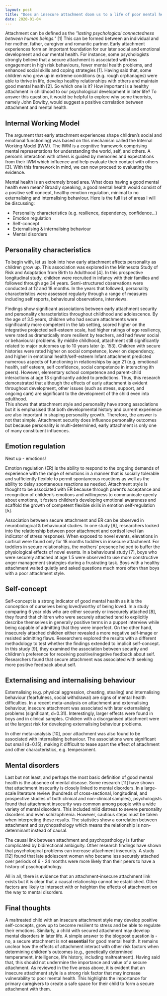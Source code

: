 ```yaml
---
layout: post
title: "Does an insecure attachment doom us to a life of poor mental health?"
date: 2020-01-04
---
```


Attachment can be defined as the *"lasting psychological connectedness between human beings."* [1] This can be formed between an individual and her mother, father, caregiver and romantic partner. Early attachment experiences form an important foundation for our later social and emotional development and our mental health. For instance, some psychologists strongly believe that a secure attachment is associated with less engagement in high risk behaviours, fewer mental health problems, and enhanced social skills and coping strategies [1]. Having said that, some children who grew up in extreme conditions (e.g. rough orphanages) were able to thrive in life, develop healthy relationships with others and maintain good mental health [2]. So which one is it? How important is a healthy attachment in childhood to our psychological development in later life? 
To answer this question, it would be helpful to explore why some theorists, namely John Bowlby, would suggest a positive correlation between attachment and mental health.

## Internal Working Model

The argument that early attachment experiences shape children’s social and emotional functioning) was based on this mechanism called the Internal Working Model (IWM). The IWM is a cognitive framework comprising mental representations for understanding the world, self, and others. A person’s interaction with others is guided by memories and expectations from their IWM which influence and help evaluate their contact with others [3]. With this framework in mind, we can now proceed to evaluating the evidence. 

Mental health is an extremely broad area. What does having a good mental health even mean? Broadly speaking, a good mental health would consist of a positive self concept, healthy emotion regulation, minimal to no externalising and internalising behaviour. Here is the full list of areas I will be discussing:

- Personality characteristics (e.g. resilience, dependency, confidence...)
- Emotion regulation
- Self-concept
- Externalising & internalising behaviour
- Mental disorders 

## Personality characteristics
To begin with, let us look into how early attachment affects personality as children grow up. This association was explored in the Minnesota Study of Risk and Adaptation from Birth to Adulthood [4]. In this prospective longitudinal study, children were recruited in infancy with their families and followed through age 34 years. Semi-structured observations were conducted at 12 and 18 months. In the years that followed, personality characteristics were assessed regularly through a range of measures including self reports,  behavioural observations, interviews. 

Findings show significant associations between early attachment security and personality characteristics throughout childhood and adolescence. By the age of 3.5 years, children who had secure attachments were significantly more competent in the lab setting, scored higher on the integrative projected self-esteem scale, had higher ratings of ego resiliency, were rated as dramatically more resilient by teachers, and had fewer social or behavioural problems. By middle childhood, attachment still significantly related to major outcomes up to 10 years later (p. 153). Children with secure histories were rated higher on social competence, lower on dependency, and higher in emotional health/self-esteem Infant attachment predicted numerous aspects of functioning in relationships by age 21 (e.g. emotional health, self esteem, self confidence, social competence in interacting ith peers). However, elementary school competence and parent-child interactions at age 13 significantly added to predictions. Thus, this research demonstrated that although the effects of early attachment is evident throughout development, other issues (such as stress, support, and ongoing care) are significant to the development of the child even into adulthood.  
This shows that attachment style and personality have strong associations but it is emphasised that both developmental history and current experience are also important in shaping personality growth. Therefore, the answer is not that simple. Attachment security does influence personality outcomes but because personality is multi-determined, early attachment is only one of many constituent influences.

## Emotion regulation
Next up - emotions! 

Emotion regulation (ER) is the ability to respond to the ongoing demands of experience with the range of emotions in a manner that is socially tolerable and sufficiently flexible to permit spontaneous reactions as well as the ability to delay spontaneous reactions as needed. Attachment style is thought to be associated with ER because through parent’s acceptance and recognition of children’s emotions and willingness to communicate openly about emotions, it fosters children’s developing emotional awareness and scaffold the growth of competent flexible skills in emotion self-regulation [5].

Association between secure attachment and ER can be observed in neurobiological & behavioural studies. In one study [6], researchers looked into the relationship between poor attachment and cortisol level (an indicator of stress response). When exposed to novel events, elevations in cortisol were found only for 18 months toddlers in insecure attachment. For  toddlers in secure relationships, the mothers’ presence helped to buffer the physiological effects of novel events. In a behavioural study [7], boys who were securely attached at age 1.5 were observed to use more constructive anger management strategies during a frustrating task. Boys with a healthy attachment waited quietly and asked questions much more often than boys with a poor attachment style.

## Self-concept
Self-concept is a strong indicator of good mental health as it is the conception of ourselves being loved/worthy of being loved. In a study comparing 6 year olds who are either securely or insecurely attached [8], they found that children who were securely attached tend to explicitly describe themselves in generally positive terms in a puppet interview while being capable of admitting that they were imperfect. On the other hand, insecurely attached children either revealed a more negative self-image or resisted admitting flaws. Researchers explored the results with a different methodology to test whether the findings extended to implicit self-concept. In this study [9], they examined the association between security and children’s preference for receiving positive/negative feedback about self. Researchers found that secure attachment was associated with seeking more positive feedback about self. 

## Externalising and internalising behaviour
Externalising (e.g. physical aggression, cheating, stealing) and internalising behaviour (fearfulness, social withdrawal) are signs of mental health difficulties. In a recent meta-analysis on attachment and externalising behaviour, insecure attachment was associated with later externalising problems (significant, d=0.31). Interestingly, larger effects were found in boys and in clinical samples. Children with a disorganised attachment were at the largest risk for developing externalising behaviour problems.

In other meta-analysis [10], poor attachment was also found to be associated with internalising behaviour. The associations were significant but small (d=0.15), making it difficult to tease apart the effect of attachment and other characteristics, e.g. temperament.

## Mental disorders
Last but not least, and perhaps the most basic definition of good mental health is the absence of mental disease. Some research [11] have shown that attachment insecurity is closely linked to mental disorders. In a large-scale literature review (hundreds of cross-sectional, longitudinal, and prospective studies of both clinical and non-clinical samples), psychologists found that attachment insecurity was common among people with a wide variety of mental disorders. This included mild distress to severe personality disorders and even schizophrenia. However, cautious steps must be taken when interpreting these results. The statistics show a correlation between attachment and psychopathology which means the relationship is non-determinant instead of  causal. 

The causal link between attachment and psychopathology is further complicated by bidirectional ambiguity. Other research findings have shown that psychological problems can increase attachment insecurity. A study [12] found that late adolescent women who became less securely attached over periods of 6 - 24 months were more likely than their peers to have a history of psychopathology. 

All in all, there is evidence that an attachment-insecure attachment link exists but it is clear that a causal relationship cannot be established. Other factors are likely to intersect with or heighten the effects of attachment on the way to mental disorders.

## Final thoughts
A maltreated child with an insecure attachment style may develop positive self-concepts, grow up to become resilient to stress and be able to regulate their emotions. Similarly, a child with secured attachment may develop mental disorders in later life. A simple answer to the blogpost question is - no, a secure attachment is not **essential** for good mental health. It remains unclear how the effects of attachment interact with other risk factors when determining children's outcomes (e.g., genetically determined temperament, intelligence, life history, including maltreatment). Having said that, this should not undermine the importance and value of a secure attachment. As reviewed in the five areas above, it is evident that an insecure attachment style is a strong risk factor that may increase vulnerability to poor mental health. This highlights the importance for primary caregivers to create a safe space for their child to form a secure attachment with them. 

